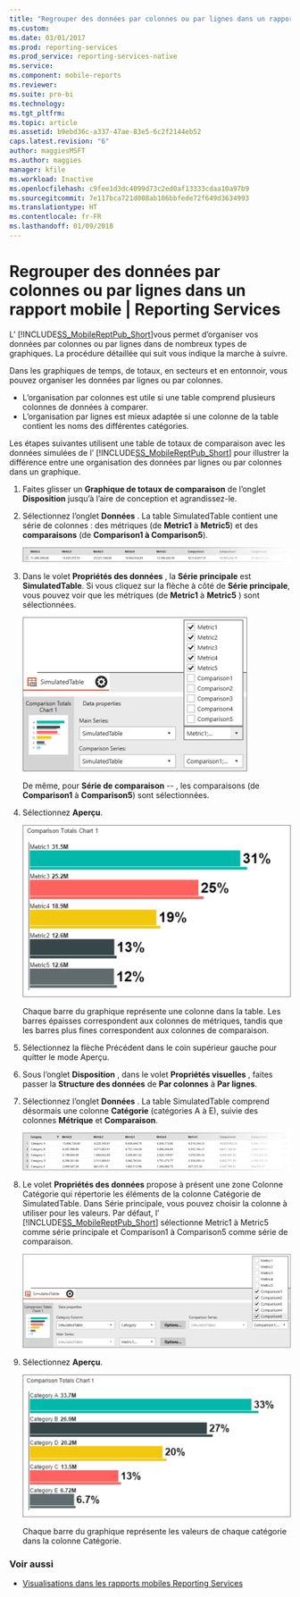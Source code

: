 ```yaml
---
title: "Regrouper des données par colonnes ou par lignes dans un rapport mobile | Reporting Services | Microsoft Docs"
ms.custom: 
ms.date: 03/01/2017
ms.prod: reporting-services
ms.prod_service: reporting-services-native
ms.service: 
ms.component: mobile-reports
ms.reviewer: 
ms.suite: pro-bi
ms.technology: 
ms.tgt_pltfrm: 
ms.topic: article
ms.assetid: b9ebd36c-a337-47ae-83e5-6c2f2144eb52
caps.latest.revision: "6"
author: maggiesMSFT
ms.author: maggies
manager: kfile
ms.workload: Inactive
ms.openlocfilehash: c9fee1d3dc4099d73c2ed0af13333cdaa10a97b9
ms.sourcegitcommit: 7e117bca721d008ab106bbfede72f649d3634993
ms.translationtype: HT
ms.contentlocale: fr-FR
ms.lasthandoff: 01/09/2018
---
```

# <a name="group-data-by-columns-or-rows-in-a-mobile-report--reporting-services"></a>Regrouper des données par colonnes ou par lignes dans un rapport mobile | Reporting Services
L’ [!INCLUDE[SS_MobileReptPub_Short](../../includes/ss-mobilereptpub-short.md)]vous permet d’organiser vos données par colonnes ou par lignes dans de nombreux types de graphiques. La procédure détaillée qui suit vous indique la marche à suivre.

Dans les graphiques de temps, de totaux, en secteurs et en entonnoir, vous pouvez organiser les données par lignes ou par colonnes. 
* L’organisation par colonnes est utile si une table comprend plusieurs colonnes de données à comparer. 
* L’organisation par lignes est mieux adaptée si une colonne de la table contient les noms des différentes catégories. 

Les étapes suivantes utilisent une table de totaux de comparaison avec les données simulées de l’ [!INCLUDE[SS_MobileReptPub_Short](../../includes/ss-mobilereptpub-short.md)] pour illustrer la différence entre une organisation des données par lignes ou par colonnes dans un graphique.  

1. Faites glisser un **Graphique de totaux de comparaison** de l’onglet **Disposition** jusqu’à l’aire de conception et agrandissez-le.

2. Sélectionnez l’onglet **Données** . La table SimulatedTable contient une série de colonnes : des métriques (de **Metric1** à **Metric5**) et des **comparaisons** (de **Comparison1 à Comparison5**). 

   ![mobile-report-data-group-column](../../reporting-services/mobile-reports/media/mobile-report-data-group-column.png)

3. Dans le volet **Propriétés des données** , la **Série principale** est **SimulatedTable**. Si vous cliquez sur la flèche à côté de **Série principale**, vous pouvez voir que les métriques (de **Metric1** à **Metric5** ) sont sélectionnées.

   ![mobile-report-properties-columns](../../reporting-services/mobile-reports/media/mobile-report-properties-columns.png)

   De même, pour **Série de comparaison** -- , les comparaisons (de **Comparison1** à **Comparison5**) sont sélectionnées.
   
4. Sélectionnez **Aperçu**.

   ![mobile-report-chart-by-columns](../../reporting-services/mobile-reports/media/mobile-report-chart-by-columns.png)

   Chaque barre du graphique représente une colonne dans la table. Les barres épaisses correspondent aux colonnes de métriques, tandis que les barres plus fines correspondent aux colonnes de comparaison.

5. Sélectionnez la flèche Précédent dans le coin supérieur gauche pour quitter le mode Aperçu.

6. Sous l’onglet **Disposition** , dans le volet **Propriétés visuelles** , faites passer la **Structure des données** de **Par colonnes** à **Par lignes**.  

7. Sélectionnez l’onglet **Données** . La table SimulatedTable comprend désormais une colonne **Catégorie** (catégories A à E), suivie des colonnes **Métrique** et **Comparaison**. 

   ![mobile-report-data-group-rows](../../reporting-services/mobile-reports/media/mobile-report-data-group-rows.png)

8.  Le volet **Propriétés des données** propose à présent une zone Colonne Catégorie qui répertorie les éléments de la colonne Catégorie de SimulatedTable. Dans Série principale, vous pouvez choisir la colonne à utiliser pour les valeurs. Par défaut, l’ [!INCLUDE[SS_MobileReptPub_Short](../../includes/ss-mobilereptpub-short.md)] sélectionne Metric1 à Metric5 comme série principale et Comparison1 à Comparison5 comme série de comparaison. 

    ![mobile-report-properties-rows](../../reporting-services/mobile-reports/media/mobile-report-properties-rows.png)

9. Sélectionnez **Aperçu**.

   ![mobile-report-chart-by-rows](../../reporting-services/mobile-reports/media/mobile-report-chart-by-rows.png)

   Chaque barre du graphique représente les valeurs de chaque catégorie dans la colonne Catégorie.

### <a name="see-also"></a>Voir aussi
* [Visualisations dans les rapports mobiles Reporting Services](../../reporting-services/mobile-reports/add-visualizations-to-reporting-services-mobile-reports.md)
